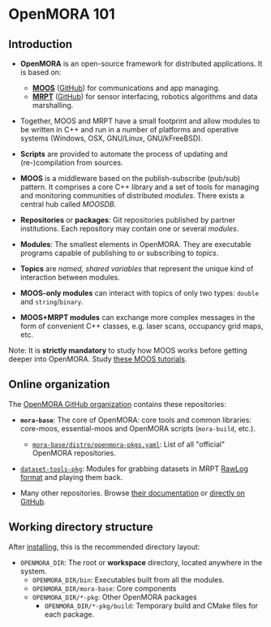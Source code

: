 OpenMORA 101
=============

Introduction
--------------

* **OpenMORA** is an open-source framework for distributed applications. It is based on:
  * **[MOOS](https://sites.google.com/site/moossoftware/)** ([GitHub](https://github.com/themoos)) for communications and app managing.
  * **[MRPT](http://www.mrpt.org)** ([GitHub](https://github.com/jlblancoc/mrpt)) for sensor interfacing, robotics algorithms and data marshalling.

* Together, MOOS and MRPT have a small footprint and allow modules to be written in C++ and run in a number of platforms and operative systems (Windows, OSX, GNU/Linux, GNU/kFreeBSD). 

* **Scripts** are provided to automate the process of updating and (re-)compilation from sources.

* **MOOS** is a middleware based on the publish-subscribe (pub/sub) pattern. It comprises a core C++ library and a set of tools for managing and monitoring communities of distributed *modules*. There exists a central hub called *MOOSDB*.

* **Repositories** or **packages**: Git repositories published by partner institutions. Each repository may contain one or several *modules*.

* **Modules**: The smallest elements in OpenMORA. They are executable programs capable of publishing to or subscribing to *topics*. 

* **Topics** are *named, shared variables* that represent the unique kind of interaction between modules. 

* **MOOS-only modules** can interact with topics of only two types: `double` and `string`/`binary`. 

* **MOOS+MRPT modules** can exchange more complex messages in the form of convenient C++ classes, e.g. laser scans, occupancy grid maps, etc.

Note: It is **strictly mandatory** to study how MOOS works before getting deeper into OpenMORA. Study [these MOOS tutorials](https://sites.google.com/site/moossoftware/home/documentation/documentation).


Online organization
--------------------

The [OpenMORA GitHub organization](https://github.com/OpenMORA) contains these repositories:

* **`mora-base`**: The core of OpenMORA: core tools and common libraries: core-moos, essential-moos and OpenMORA scripts (`mora-build`, etc.).
  * [`mora-base/distro/openmora-pkgs.yaml`](https://github.com/OpenMORA/mora-base/blob/master/distro/openmora-pkgs.yaml): List of all "official" OpenMORA repositories. 

* [`dataset-tools-pkg`](https://github.com/OpenMORA/dataset-tools-pkg): Modules for grabbing datasets in MRPT [RawLog format](http://www.mrpt.org/Rawlog_Format) and playing them back.

* Many other repositories. Browse [their documentation](mooxygen.md) or [directly on GitHub](https://github.com/OpenMORA).



Working directory structure
-----------------------------

After [installing](tutorial-install.md), this is the recommended directory layout: 

* `OPENMORA_DIR`: The root or **workspace** directory, located anywhere in the system.
  * `OPENMORA_DIR/bin`: Executables built from all the modules.
  * `OPENMORA_DIR/mora-base`: Core components
  * `OPENMORA_DIR/*-pkg`: Other OpenMORA packages
    * `OPENMORA_DIR/*-pkg/build`: Temporary build and CMake files for each package.


